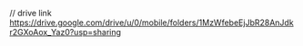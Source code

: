 // drive link
https://drive.google.com/drive/u/0/mobile/folders/1MzWfebeEjJbR28AnJdkr2GXoAox_Yaz0?usp=sharing
